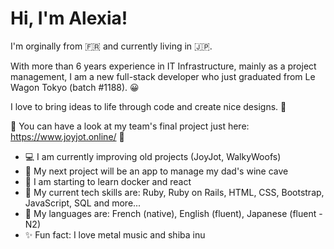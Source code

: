 <h1>Hi, I'm Alexia!</h1>

I'm orginally from 🇫🇷 and currently living in 🇯🇵.

With more than 6 years experience in IT Infrastructure, mainly as a project management, 
I am a new full-stack developer who just graduated from Le Wagon Tokyo (batch #1188). 😀

I love to bring ideas to life through code and create nice designs. 💫

🌈 You can have a look at my team's final project just here: https://www.joyjot.online/ 🌈

<ul>
  <li> 💻 I am currently improving old projects (JoyJot, WalkyWoofs)</li>
  <li> 🍷 My next project will be an app to manage my dad's wine cave</li>
  <li> 🌱 I am starting to learn docker and react</li>
  <li> 🌟 My current tech skills are: Ruby, Ruby on Rails, HTML, CSS, Bootstrap, JavaScript, SQL and more...</li> 
  <li> 💬 My languages are: French (native), English (fluent), Japanese (fluent - N2)</li>
  <li> ✨ Fun fact: I love metal music and shiba inu</li>
</ul>
